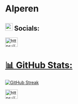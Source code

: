 # Alperen

## <img src="https://github.com/TheDudeThatCode/TheDudeThatCode/blob/master/Assets/Earth.gif" width="24px">  **Socials:** 

<a href="https://www.instagram.com/alperenns_/" target="blank"><img align="center" src="https://raw.githubusercontent.com/rahuldkjain/github-profile-readme-generator/master/src/images/icons/Social/instagram.svg" alt="https://www.instagram.com/alperenns_/" height="30" width="40" />

# 📊 GitHub Stats:

[![GitHub Streak](https://github-readme-streak-stats.herokuapp.com?user=aince&theme=modern-lilac2&border_radius=5&locale=tr&date_format=j%20M%5B%20Y%5D)](https://git.io/streak-stats)

<a href="https://www.linkedin.com/in/samiguntepe/" target="blank"><img align="center" src="https://raw.githubusercontent.com/rahuldkjain/github-profile-readme-generator/master/src/images/icons/Social/linked-in-alt.svg" alt="https://www.linkedin.com/in/samiguntepe/" height="30" width="40" /></a> 
